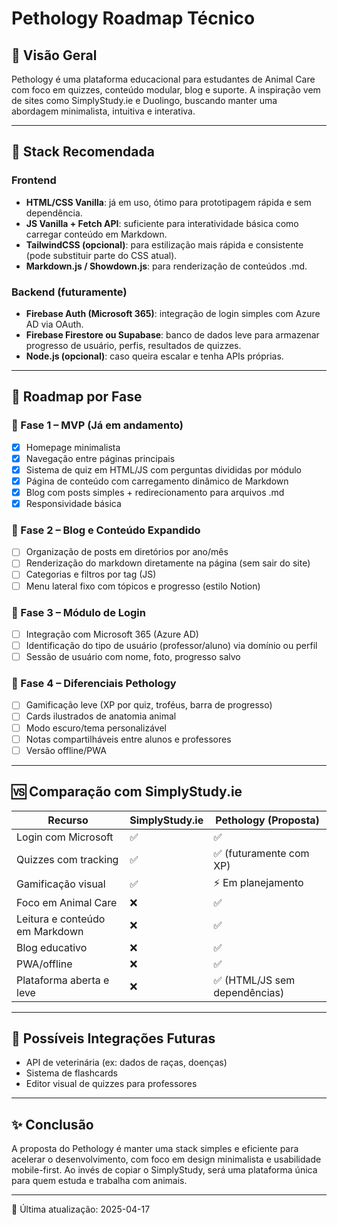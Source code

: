 # Pethology Roadmap Técnico

## 📌 Visão Geral
Pethology é uma plataforma educacional para estudantes de Animal Care com foco em quizzes, conteúdo modular, blog e suporte. A inspiração vem de sites como SimplyStudy.ie e Duolingo, buscando manter uma abordagem minimalista, intuitiva e interativa.

---

## 🔧 Stack Recomendada

### Frontend
- **HTML/CSS Vanilla**: já em uso, ótimo para prototipagem rápida e sem dependência.
- **JS Vanilla + Fetch API**: suficiente para interatividade básica como carregar conteúdo em Markdown.
- **TailwindCSS (opcional)**: para estilização mais rápida e consistente (pode substituir parte do CSS atual).
- **Markdown.js / Showdown.js**: para renderização de conteúdos .md.

### Backend (futuramente)
- **Firebase Auth (Microsoft 365)**: integração de login simples com Azure AD via OAuth.
- **Firebase Firestore ou Supabase**: banco de dados leve para armazenar progresso de usuário, perfis, resultados de quizzes.
- **Node.js (opcional)**: caso queira escalar e tenha APIs próprias.

---

## 🧭 Roadmap por Fase

### 🔹 Fase 1 – MVP (Já em andamento)
- [x] Homepage minimalista
- [x] Navegação entre páginas principais
- [x] Sistema de quiz em HTML/JS com perguntas divididas por módulo
- [x] Página de conteúdo com carregamento dinâmico de Markdown
- [x] Blog com posts simples + redirecionamento para arquivos .md
- [x] Responsividade básica

### 🔸 Fase 2 – Blog e Conteúdo Expandido
- [ ] Organização de posts em diretórios por ano/mês
- [ ] Renderização do markdown diretamente na página (sem sair do site)
- [ ] Categorias e filtros por tag (JS)
- [ ] Menu lateral fixo com tópicos e progresso (estilo Notion)

### 🔹 Fase 3 – Módulo de Login
- [ ] Integração com Microsoft 365 (Azure AD)
- [ ] Identificação do tipo de usuário (professor/aluno) via domínio ou perfil
- [ ] Sessão de usuário com nome, foto, progresso salvo

### 🔸 Fase 4 – Diferenciais Pethology
- [ ] Gamificação leve (XP por quiz, troféus, barra de progresso)
- [ ] Cards ilustrados de anatomia animal
- [ ] Modo escuro/tema personalizável
- [ ] Notas compartilháveis entre alunos e professores
- [ ] Versão offline/PWA

---

## 🆚 Comparação com SimplyStudy.ie

| Recurso                         | SimplyStudy.ie | Pethology (Proposta)       |
|-------------------------------|----------------|-----------------------------|
| Login com Microsoft           | ✅             | ✅                          |
| Quizzes com tracking          | ✅             | ✅ (futuramente com XP)     |
| Gamificação visual            | ✅             | ⚡ Em planejamento           |
| Foco em Animal Care           | ❌             | ✅                          |
| Leitura e conteúdo em Markdown| ❌             | ✅                          |
| Blog educativo                | ❌             | ✅                          |
| PWA/offline                   | ❌             | ✅                          |
| Plataforma aberta e leve      | ❌             | ✅ (HTML/JS sem dependências)|

---

## 🔄 Possíveis Integrações Futuras

- API de veterinária (ex: dados de raças, doenças)
- Sistema de flashcards
- Editor visual de quizzes para professores

---

## ✨ Conclusão

A proposta do Pethology é manter uma stack simples e eficiente para acelerar o desenvolvimento, com foco em design minimalista e usabilidade mobile-first. Ao invés de copiar o SimplyStudy, será uma plataforma única para quem estuda e trabalha com animais.

---

📅 Última atualização: 2025-04-17
